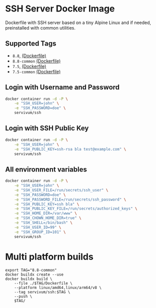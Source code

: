 # SSH Server Docker Image

Dockerfile with SSH server based on a tiny Alpine Linux and if needed, preinstalled with common utilities.

## Supported Tags

- `8.8`, [(Dockerfile)](https://github.com/servivum/docker-ssh/blob/master/8.8/Dockerfile)
- `8.8-common` [(Dockerfile)](https://github.com/servivum/docker-ssh/blob/master/8.8-common/Dockerfile)
- `7.5`, [(Dockerfile)](https://github.com/servivum/docker-ssh/blob/master/7.5/Dockerfile)
- `7.5-common` [(Dockerfile)](https://github.com/servivum/docker-ssh/blob/master/7.5-common/Dockerfile)

## Login with Username and Password

```bash
docker container run -d -P \
    -e "SSH_USER=john" \
    -e "SSH_PASSWORD=doe" \
    servivum/ssh
```

## Login with SSH Public Key

```bash
docker container run -d -P \
    -e "SSH_USER=john" \
    -e "SSH_PUBLIC_KEY=ssh-rsa bla test@example.com" \
    servivum/ssh
```

## All environment variables

```bash
docker container run -d -P \
    -e "SSH_USER=john" \
    -e "SSH_USER_FILE=/run/secrets/ssh_user" \
    -e "SSH_PASSWORD=doe" \
    -e "SSH_PASSWORD_FILE=/run/secrets/ssh_password" \
    -e "SSH_PUBLIC_KEY=ssh bla" \
    -e "SSH_PUBLIC_KEY_FILE=/run/secrets/authorized_keys" \
    -e "SSH_HOME_DIR=/var/www" \
    -e "SSH_CHOWN_HOME_DIR=true" \
    -e "SSH_SHELL=/bin/bash" \
    -e "SSH_USER_ID=99" \
    -e "SSH_GROUP_ID=101" \
    servivum/ssh
```

# Multi platform builds

```
export TAG="8.8-common"
docker buildx create --use
docker buildx build \
    --file ./$TAG/Dockerfile \
    --platform linux/amd64,linux/arm64/v8 \
    --tag servivum/ssh:$TAG \
    --push \
    $TAG/
```